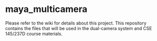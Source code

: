 # maya_multicamera
Please refer to the wiki for details about this project.
This repository contains the files that will be used in the dual-camera system and CSE 145/237D course materials.
